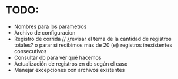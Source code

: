 # TODO:

* Nombres para los parametros
* Archivo de configuracion
* Registro de corrida // ¿revisar el tema de la cantidad de registros totales? o parar si recibimos más de 20 (ej) registros inexistentes consecutivos
* Consultar db para ver qué hacemos
* Actualización de registros en db según el caso
* Manejar excepciones con archivos existentes
